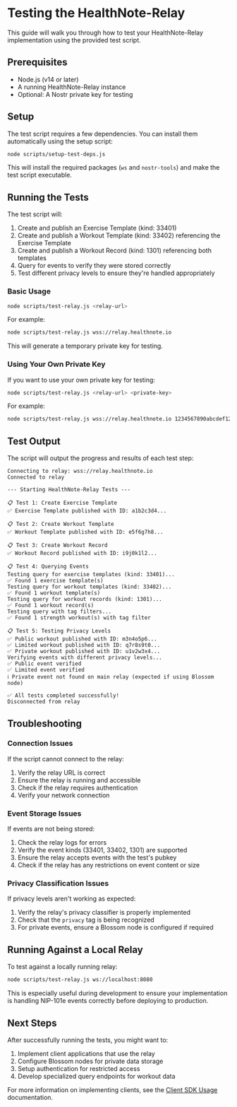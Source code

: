 # Testing the HealthNote-Relay

This guide will walk you through how to test your HealthNote-Relay implementation using the provided test script.

## Prerequisites

- Node.js (v14 or later)
- A running HealthNote-Relay instance
- Optional: A Nostr private key for testing

## Setup

The test script requires a few dependencies. You can install them automatically using the setup script:

```bash
node scripts/setup-test-deps.js
```

This will install the required packages (`ws` and `nostr-tools`) and make the test script executable.

## Running the Tests

The test script will:

1. Create and publish an Exercise Template (kind: 33401)
2. Create and publish a Workout Template (kind: 33402) referencing the Exercise Template
3. Create and publish a Workout Record (kind: 1301) referencing both templates
4. Query for events to verify they were stored correctly
5. Test different privacy levels to ensure they're handled appropriately

### Basic Usage

```bash
node scripts/test-relay.js <relay-url>
```

For example:

```bash
node scripts/test-relay.js wss://relay.healthnote.io
```

This will generate a temporary private key for testing.

### Using Your Own Private Key

If you want to use your own private key for testing:

```bash
node scripts/test-relay.js <relay-url> <private-key>
```

For example:

```bash
node scripts/test-relay.js wss://relay.healthnote.io 1234567890abcdef1234567890abcdef1234567890abcdef1234567890abcdef
```

## Test Output

The script will output the progress and results of each test step:

```
Connecting to relay: wss://relay.healthnote.io
Connected to relay

--- Starting HealthNote-Relay Tests ---

📋 Test 1: Create Exercise Template
✅ Exercise Template published with ID: a1b2c3d4...

📋 Test 2: Create Workout Template
✅ Workout Template published with ID: e5f6g7h8...

📋 Test 3: Create Workout Record
✅ Workout Record published with ID: i9j0k1l2...

📋 Test 4: Querying Events
Testing query for exercise templates (kind: 33401)...
✅ Found 1 exercise template(s)
Testing query for workout templates (kind: 33402)...
✅ Found 1 workout template(s)
Testing query for workout records (kind: 1301)...
✅ Found 1 workout record(s)
Testing query with tag filters...
✅ Found 1 strength workout(s) with tag filter

📋 Test 5: Testing Privacy Levels
✅ Public workout published with ID: m3n4o5p6...
✅ Limited workout published with ID: q7r8s9t0...
✅ Private workout published with ID: u1v2w3x4...
Verifying events with different privacy levels...
✅ Public event verified
✅ Limited event verified
ℹ️ Private event not found on main relay (expected if using Blossom node)

✅ All tests completed successfully!
Disconnected from relay
```

## Troubleshooting

### Connection Issues

If the script cannot connect to the relay:

1. Verify the relay URL is correct
2. Ensure the relay is running and accessible
3. Check if the relay requires authentication
4. Verify your network connection

### Event Storage Issues

If events are not being stored:

1. Check the relay logs for errors
2. Verify the event kinds (33401, 33402, 1301) are supported
3. Ensure the relay accepts events with the test's pubkey
4. Check if the relay has any restrictions on event content or size

### Privacy Classification Issues

If privacy levels aren't working as expected:

1. Verify the relay's privacy classifier is properly implemented
2. Check that the `privacy` tag is being recognized
3. For private events, ensure a Blossom node is configured if required

## Running Against a Local Relay

To test against a locally running relay:

```bash
node scripts/test-relay.js ws://localhost:8080
```

This is especially useful during development to ensure your implementation is handling NIP-101e events correctly before deploying to production.

## Next Steps

After successfully running the tests, you might want to:

1. Implement client applications that use the relay
2. Configure Blossom nodes for private data storage
3. Setup authentication for restricted access
4. Develop specialized query endpoints for workout data

For more information on implementing clients, see the [Client SDK Usage](./nip-101e-implementation.md#client-sdk-usage) documentation. 
